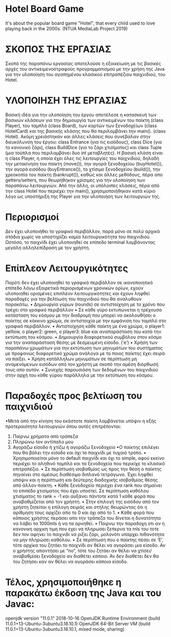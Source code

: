 # Hotel Board Game

It's about the popular board game "Hotel", that every child used to love playing back in the 2000s. 
(NTUA MediaLab Project 2019)

# ΣΚΟΠΟΣ ΤΗΣ ΕΡΓΑΣΙΑΣ
Σκοπό της παραπάνω εργασίας αποτελούσε η εξοικείωση με τις βασικές αρχές
του αντικειμενοστραφούς προγραμματισμού με την χρήση της Java για την
υλοποίηση του αγαπημένου κλασικού επιτραπέζιου παιχνιδιού, του Hotel.
# ΥΛΟΠΟΙΗΣΗ ΤΗΣ ΕΡΓΑΣΙΑΣ
Βασική ιδέα για την υλοποίηση του έργου αποτέλεσε η κατασκευή των
βασικών κλάσεων για την δημιουργία των αντικειμένων του παίκτη (class
Player), του ταμπλό (class Board), των καρτών των ξενοδοχείων (class
HotelCard) και της βασικής κλάσης που θα περιλαμβάνει την main(). (class
Hotel).
Ακόμη χρειάστηκαν και άλλες κλάσεις που συνέβαλαν στην διευκόλυνση του
έργου: class Entrance (για τις εισόδους), class Dice (για το κανονικό ζάρι),
class BuildDice (για το ζάρι χτισίματος) και class Tuple (μια τούπλα που
περιλαμβάνει δυο int μεταβλητές).
Η βασική κλάση είναι η class Player, η οποία έχει όλες τις λειτουργίες του
παιχνιδιού, δηλαδή την μετακίνηση του παίκτη (move()), την αγορά
ξενοδοχείου (buyHotel()), την αγορά εισόδου (buyEntrance()), το χτίσιμο
ξενοδοχείου (build()), την χρεοκοπία του παίκτη (bankrupt()), καθώς και άλλες
μεθόδους, πέρα απο getters/setters, που θεωρήθηκαν χρίσιμες για την
υλοποίηση των παραπάνω λειτουργιών. Από την άλλη, οι υπόλοιπες κλάσεις,
πέρα από την class Hotel που περιέχει την main(), χρησιμοποιήθηκαν κατά
κύριο λόγο ως υποστήριξη της Player για την υλοποιήση των λειτουργιών της.
# Περιορισμοί
Δεν έχει υλοποιήθει το γραφικό περιβάλλον, παρά μόνο σε πολύ αρχικά στάδια
χωρίς να υποστηρίζει καμία λειτουργικότητα του παιχνιδιού. Ωστόσο, το
παιχνίδι έχει υλοποιηθεί σε επίπεδο terminal λαμβάνοντας μεγάλη
αλληλεπίδραση με τον χρήστη.
# Επίπλεον Λειτουργικότητες
Παρότι δεν έχει υλοποιηθεί το γραφικό περιβάλλον σε ικανοποιητικό επίπεδο
λόγω εξαιρετικά περιορισμένων χρονικών ορίων, εχούν υλοποιηθεί ορισμένες
επιπλέον λειτουργικότητες και έχουν ληφθεί παραδοχές για την βελτίωση του
παιχνιδιού που θα αναλυθουν παρακάτω.
• Δημιουργία γύρων (rounds) σε αντιστοίχηση με το χρόνο που τρέχει στο
γραφικό περιβάλλον
• Σε κάθε γύρο εκτυπώνεται η τρέχουσα κατάσταση του κόσμου με την
διαδρομή που μπορεί να ακολουθήσει ο παίκτης σε κόκκινο χρώμα, σε
αντιστοιχία με την εμφάνιση του ταμπλό στο γραφικό περιβάλλον.
• Αντιστοίχηση κάθε παίκτη με ένα χρώμα, ο player1: yelllow, ο player2:
green, o player3: blue και αναπαράσταση του κατά την εκτύπωση του
κόσμου.
• Δημιουργία διαφορετικού συμβόλου στον κόσμο για την αναπαράσταση
θέσης με δεσμευμένη είσοδο. (‘e’)
• Χρήση των παραπάνω χρωμάτων για την εκτύπωση των μηνυμάτων του
συστήματος με προφανώς διαφορετικό χρώμα ανάλογα με το ποιος
παίκτης έχει σειρά να παίξει.
• Χρήση κατάλληλων μηνυμάτων σε περίπτωση μη αναμενόμενων εισόδων
από τον χρήστη με σκοπό την αμέση διόρθωσή τους απο αυτόν.
• Συνεχής παρουσιάση των δεδομένων του παιχνιδιού στην αρχή του κάθε
γύρου παράλληλα με την εκτύπωση του κόσμου.
# Παραδοχές προς βελτίωση του παιχνιδιού
•Μετά από την κίνηση του εκάστοτε παίκτη λαμβάνεται υπόψιν η εξής
προτεραιότητα λειτουργιών όπου αυτές επιτρέπονται:
1) Παίρνω χρήματα από τράπεζα
2) Πληρώνω τον αντίπαλο μου
3) Αγοράζω είσοδο ή χτίζω ή αγοράζω ξενοδοχείο
•Ο παίκτης επιλέγει που θα βάλει την είσοδο και όχι το παιχνίδι με τυχαιό
τρόπο.
• Χρησιμοποιείται μόνο το default παιχνίδι και όχι το simple, αφού εκείνο
περιέχει το αληθινό ταμπλό και τα ξενοδοχεία που περιείχε το κλασικό
επιτραπέζιο.
• Σε περίπτωση ισοβαθμίας ως προς την θέση ο παίκτης πηγαίνει στο
αμέσως διαθέσιμο διπλανό τετράγωνο. Έχει ληφθεί υπόψιν και η
περίπτωση και δεύτερης διαδοχικής ισοβαθμίας θέσης από άλλον
παίκτη.
• Κάθε ξενοδοχείο περιέχει ένα rank που σημαίνει το επιπέδο χτισίματος
που έχει υποστεί. Σε περίπτωση καθόλου χτισίματος το rank = -1 και
αυξάνει πάντοτε κατά 1 κάθε φορά που αναβαθμίζεται από τον χρήστη.
• Στην επιλογή της εισόδου από τον χρήστη ζητείται η επίλογη σειράς και
στήλης θεωρώντας ότι η αρίθμηση τους αρχίζει απο το 0 και όχι από το 1.
• Κάθε φορά που κάποιος χρήστης περάσει απο την τράπεζα του δίνεται η
δυνατότητα να λάβει τα 1000mls ή να τα αρνηθεί.
• Παιρνω την παραδοχη οτι αν η κανονικη αρχικη τιμη που εχει να
πληρωσει ξεπερνα τα mls του τοτε δεν τον αφηνει το παιχνιδι να ριξει
ζάρι, μολονότι υπάρχει πιθανότητα να μην πληρώσει καθόλου.
• Σε περίπτωση που ο παίκτης πέσει σε ‘Ε’, τότε αρχίκα του ζητάει το
παιχνίδι αν θέλει να αγοράσει μια είσοδο. Αν ο χρήστης απαντήσει με
“no”, τότε του ζητάει αν θέλει να χτίσει/αναβαθμίσει ξενοδοχείο αν
διαθέτει κάποιο. Αν δεν διαθέτει δεν θα του ζητήσει καν αν θέλει να
αγοράσει κάποια είσοδο.
# Τέλος, χρησιμοποιήθηκε η παρακάτω έκδοση της Java και του Javac:
openjdk version "11.0.1" 2018-10-16
OpenJDK Runtime Environment (build 11.0.1+13-Ubuntu-3ubuntu3.18.10.1)
OpenJDK 64-Bit Server VM (build 11.0.1+13-Ubuntu-3ubuntu3.18.10.1, mixed mode, sharing)



















































